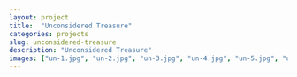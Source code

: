 ```yaml
---
layout: project
title:  "Unconsidered Treasure"
categories: projects
slug: unconsidered-treasure
description: "Unconsidered Treasure"
images: ["un-1.jpg", "un-2.jpg", "un-3.jpg", "un-4.jpg", "un-5.jpg", "un-6.jpg", "un-7.jpg", "un-8.jpg", "un-9.jpg", "un-10.jpg"]
---
```



